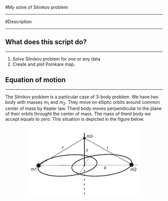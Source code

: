 #My solve of Sitnikov problem
***

#Description
***

## What does this script do?
***

1. Solve Sitnikov problem for one or any data
2. Create and plot Poinkare map.

## Equation of motion

***

The Sitnikov problem is a particular case of 3-body problem. We have two body with masses $m_1$ and $m_2$. They move on elliptic orbits around common center of mass by Kepler law. Therd body moves perpendicular to the plane of their orbits throught the center of mass. The mass of therd body we accept equals to zero. This situation is depicted in the figure below.
<p align="center">
<img  src="https://github.com/LAstroNomer/Sitnikov_problem/blob/master/Sitnikov_Problem_Konfiguration.jpeg"  width="350" />
</p>


